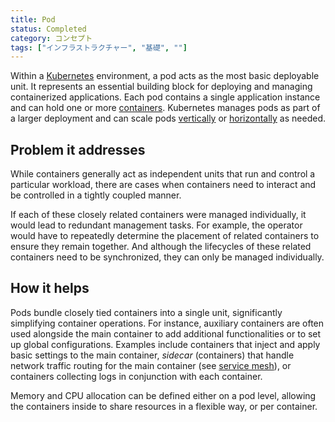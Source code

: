 ```yaml
---
title: Pod
status: Completed
category: コンセプト
tags: ["インフラストラクチャー", "基礎", ""]
---
```


Within a [Kubernetes](/kubernetes/) environment, a pod acts as the most basic deployable unit.
It represents an essential building block for deploying and managing containerized applications.
Each pod contains a single application instance and can hold one or more [containers](/container/).
Kubernetes manages pods as part of a larger deployment and can scale pods [vertically](/vertical-scaling/) or [horizontally](/horizontal-scaling/) as needed.

## Problem it addresses

While containers generally act as independent units that run and control a particular workload,
there are cases when containers need to interact and be controlled in a tightly coupled manner.

If each of these closely related containers were managed individually, it would lead to redundant management tasks.
For example, the operator would have to repeatedly determine the placement of related containers to ensure they remain together.
And although the lifecycles of these related containers need to be synchronized, they can only be managed individually.


## How it helps

Pods bundle closely tied containers into a single unit, significantly simplifying container operations.
For instance, auxiliary containers are often used alongside the main container to add additional functionalities or to set up global configurations.
Examples include containers that inject and apply basic settings to the main container,
_sidecar_ (containers) that handle network traffic routing for the main container (see [service mesh](/service-mesh/)),
or containers collecting logs in conjunction with each container.

Memory and CPU allocation can be defined either on a pod level, allowing the containers inside to share resources in a flexible way, or per container.
